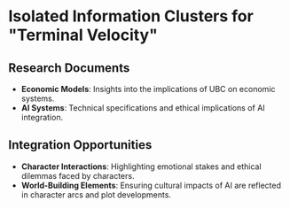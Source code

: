 # Isolated Information Clusters for "Terminal Velocity"

## Research Documents
- **Economic Models**: Insights into the implications of UBC on economic systems.
- **AI Systems**: Technical specifications and ethical implications of AI integration.

## Integration Opportunities
- **Character Interactions**: Highlighting emotional stakes and ethical dilemmas faced by characters.
- **World-Building Elements**: Ensuring cultural impacts of AI are reflected in character arcs and plot developments.
